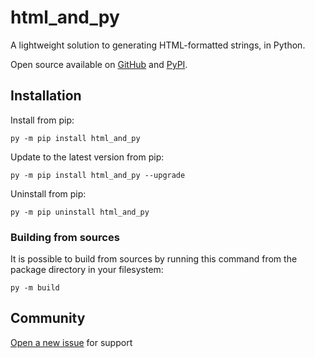 # html_and_py
 A lightweight solution to generating HTML-formatted strings, in Python.

Open source available on [GitHub](https://github.com/Whoeza/html_and_py) and 
[PyPI](https://pypi.org/project/html_and_py/).

## Installation

Install from pip:

`py -m pip install html_and_py`

Update to the latest version from pip:

`py -m pip install html_and_py --upgrade`

Uninstall from pip:

`py -m pip uninstall html_and_py`

### Building from sources

It is possible to build from sources by running this command from the 
package directory in your filesystem:

`py -m build`

## Community

[Open a new issue](https://github.com/Whoeza/html_and_py/issues) for support
